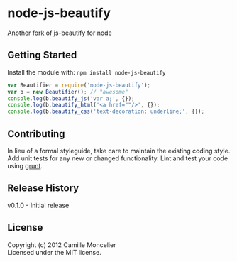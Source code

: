 # node-js-beautify

Another fork of js-beautify for node

## Getting Started
Install the module with: `npm install node-js-beautify`

```javascript
var Beautifier = require('node-js-beautify');
var b = new Beautifier(); // "awesome"
console.log(b.beautify_js('var a;', {});
console.log(b.beautify_html('<a href=""/>', {});
console.log(b.beautify_css('text-decoration: underline;', {});
```

## Contributing
In lieu of a formal styleguide, take care to maintain the existing coding style. Add unit tests for any new or changed functionality. Lint and test your code using [grunt](https://github.com/cowboy/grunt).

## Release History
v0.1.0
	- Initial release

## License
Copyright (c) 2012 Camille Moncelier  
Licensed under the MIT license.
